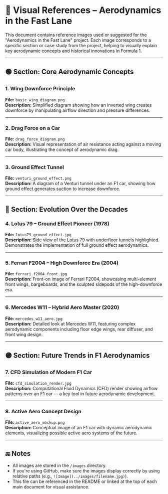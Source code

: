 # 📸 Visual References – Aerodynamics in the Fast Lane

This document contains reference images used or suggested for the "Aerodynamics in the Fast Lane" project. Each image corresponds to a specific section or case study from the project, helping to visually explain key aerodynamic concepts and historical innovations in Formula 1.

---

## 🟢 Section: Core Aerodynamic Concepts

### 1. Wing Downforce Principle  
**File:** `basic_wing_diagram.png`  
**Description:** Simplified diagram showing how an inverted wing creates downforce by manipulating airflow direction and pressure differences.

---

### 2. Drag Force on a Car  
**File:** `drag_force_diagram.png`  
**Description:** Visual representation of air resistance acting against a moving car body, illustrating the concept of aerodynamic drag.

---

### 3. Ground Effect Tunnel  
**File:** `venturi_ground_effect.png`  
**Description:** A diagram of a Venturi tunnel under an F1 car, showing how ground effect generates suction to increase downforce.

---

## 🔵 Section: Evolution Over the Decades

### 4. Lotus 79 – Ground Effect Pioneer (1978)  
**File:** `lotus79_ground_effect.jpg`  
**Description:** Side view of the Lotus 79 with underfloor tunnels highlighted. Demonstrates the implementation of full ground effect aerodynamics.

---

### 5. Ferrari F2004 – High Downforce Era (2004)  
**File:** `ferrari_f2004_front.jpg`  
**Description:** Front-on image of Ferrari F2004, showcasing multi-element front wings, bargeboards, and the sculpted sidepods of the high-downforce era.

---

### 6. Mercedes W11 – Hybrid Aero Master (2020)  
**File:** `mercedes_w11_aero.jpg`  
**Description:** Detailed look at Mercedes W11, featuring complex aerodynamic components including floor edge wings, rear diffuser, and front wing design.

---

## 🟣 Section: Future Trends in F1 Aerodynamics

### 7. CFD Simulation of Modern F1 Car  
**File:** `cfd_simulation_render.jpg`  
**Description:** Computational Fluid Dynamics (CFD) render showing airflow patterns over an F1 car — a key tool in future aerodynamic development.

---

### 8. Active Aero Concept Design  
**File:** `active_aero_mockup.png`  
**Description:** Conceptual image of an F1 car with dynamic aerodynamic elements, visualizing possible active aero systems of the future.

---

## 🔚 Notes

- All images are stored in the `/images` directory.
- If you're using GitHub, make sure the images display correctly by using relative paths (e.g., `![Image](../images/filename.jpg)`).
- This file can be referenced in the README or linked at the top of each main document for visual assistance.
